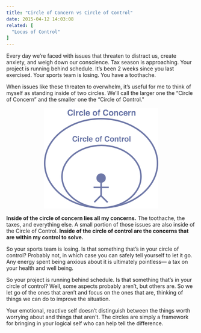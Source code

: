 ```yaml
---
title: "Circle of Concern vs Circle of Control"
date: 2015-04-12 14:03:08
related: [
  "Locus of Control"
]
---
```


Every day we’re faced with issues that threaten to distract us, create anxiety, and weigh down our conscience. Tax season is approaching. Your project is running behind schedule. It’s been 2 weeks since you last exercised. Your sports team is losing. You have a toothache.

When issues like these threaten to overwhelm, it’s useful for me to think of myself as standing inside of two circles. We’ll call the larger one the “Circle of Concern” and the smaller one the “Circle of Control."

<p style="text-align: center;">
  <img alt="Circle of Concern Diagram" src="/assets/images/circles.png" />
</p>

**Inside of the circle of concern lies all my concerns.** The toothache, the taxes, and everything else. A small portion of those issues are also inside of the Circle of Control. **Inside of the circle of control are the concerns that are within my control to solve.**

So your sports team is losing. Is that something that’s in your circle of control? Probably not, in which case you can safely tell yourself to let it go. Any energy spent being anxious about it is ultimately pointless— a tax on your health and well being.

So your project is running behind schedule. Is that something that’s in your circle of control? Well, some aspects probably aren’t, but others are. So we let go of the ones that aren’t and focus on the ones that are, thinking of things we can do to improve the situation.

Your emotional, reactive self doesn’t distinguish between the things worth worrying about and things that aren't. The circles are simply a framework for bringing in your logical self who can help tell the difference.
